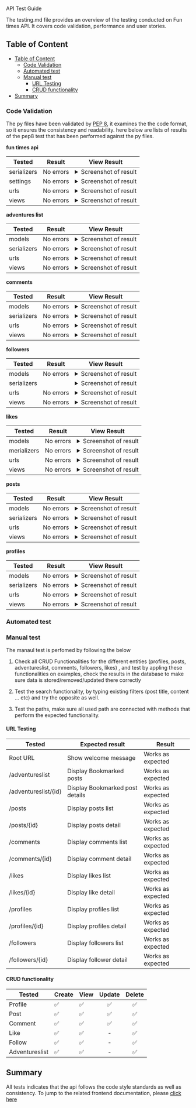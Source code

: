 API Test Guide

The testing.md file provides an overview of the testing conducted on Fun times API. 
It covers code validation, performance and  user stories.
## Table of Content

- [Table of Content](#table-of-content)
  - [Code Validation](#code-validation)
  - [Automated test](#automated-test)
  - [Manual test](#manual-test)
    - [URL Testing](#url-testing)
    - [CRUD functionality](#crud-functionality)
- [Summary](#summary)

### Code Validation

The py files have been validated by [PEP 8](https://pep8ci.herokuapp.com/), 
it examines the the code format, so it ensures the consistency and readability.
here below are lists of results of the pep8 test that has been performed against the py files.

**fun times api**

| **Tested** | **Result** | **View Result** 
--- | --- | --- 
|serializers|No errors|<details><summary>Screenshot of result</summary>![Result](https://res.cloudinary.com/nazek/image/upload/v1696695101/fun_times_api-_serializer_sfxlqw.png)</details>
|settings|No errors|<details><summary>Screenshot of result</summary>![Result](https://res.cloudinary.com/nazek/image/upload/v1696695101/fun_times_api_-_setting_movbvv.png)</details>
|urls|No errors|<details><summary>Screenshot of result</summary>![Result](https://res.cloudinary.com/nazek/image/upload/v1696695101/fun_times_api_-_urls_aktyqs.png)</details>
|views|No errors|<details><summary>Screenshot of result</summary>![Result](https://res.cloudinary.com/nazek/image/upload/v1696695101/fun_times_api_-_views_a1alyh.png)</details>

**adventures list**

| **Tested** | **Result** | **View Result** 
--- | --- | --- 
|models|No errors|<details><summary>Screenshot of result</summary>![Result](https://res.cloudinary.com/nazek/image/upload/v1696695637/adventures_-_model_yqhwse.png)</details>
|serializers|No errors|<details><summary>Screenshot of result</summary>![Result](https://res.cloudinary.com/nazek/image/upload/v1696695637/adventures_-_serializer_klvglg.png)</details>
|urls|No errors|<details><summary>Screenshot of result</summary>![Result](https://res.cloudinary.com/nazek/image/upload/v1696695636/adventures_-_url_yrlhhw.png)</details>
|views|No errors|<details><summary>Screenshot of result</summary>![Result](https://res.cloudinary.com/nazek/image/upload/v1696695637/adventures_-_view_vipxeu.png)</details>

**comments**

| **Tested** | **Result** | **View Result**
--- | --- | --- 
|models|No errors|<details><summary>Screenshot of result</summary>![Result](https://res.cloudinary.com/nazek/image/upload/v1696695923/comments_-_model_t6buet.png)</details>
|serializers|No errors|<details><summary>Screenshot of result</summary>![Result](https://res.cloudinary.com/nazek/image/upload/v1696695922/comments_serializers_qzztmk.png)</details>
|urls|No errors|<details><summary>Screenshot of result</summary>![Result](https://res.cloudinary.com/nazek/image/upload/v1696695922/commants_urls_ou2kg1.png)</details>
|views|No errors|<details><summary>Screenshot of result</summary>![Result](https://res.cloudinary.com/nazek/image/upload/v1696695923/coments_-_views_bm0fyy.png)</details>

**followers**

| **Tested** | **Result** | **View Result** 
--- | --- | --- 
|models|No errors|<details><summary>Screenshot of result</summary>![Result](https://res.cloudinary.com/nazek/image/upload/v1696696186/followers_-_model_xrb8cq.png)</details>
|serializers||<details><summary>Screenshot of result</summary>![Result](https://res.cloudinary.com/nazek/image/upload/v1696696186/followers_-_serializer_fp8io9.png)</details>
|urls|No errors|<details><summary>Screenshot of result</summary>![Result](https://res.cloudinary.com/nazek/image/upload/v1696696185/followers_-_url_cwt7dl.png)</details>
|views|No errors|<details><summary>Screenshot of result</summary>![Result](https://res.cloudinary.com/nazek/image/upload/v1696696185/followers_-_views_pakwsq.png)</details>

**likes**

| **Tested** | **Result** | **View Result** 
--- | --- | --- 
|models|No errors|<details><summary>Screenshot of result</summary>![Result](https://res.cloudinary.com/nazek/image/upload/v1696696398/likes_-_model_f7gcbo.png)</details>
|merializers|No errors|<details><summary>Screenshot of result</summary>![Result](https://res.cloudinary.com/nazek/image/upload/v1696696398/likes_-_serializers_igviwj.png)</details>
|urls|No errors|<details><summary>Screenshot of result</summary>![Result](https://res.cloudinary.com/nazek/image/upload/v1696696398/likes_-_urls_us6lwz.png)</details>
|views|No errors|<details><summary>Screenshot of result</summary>![Result](https://res.cloudinary.com/nazek/image/upload/v1696696398/likes_-_views_v06bys.png)</details>

**posts**

| **Tested** | **Result** | **View Result**
--- | --- | --- 
|models|No errors|<details><summary>Screenshot of result</summary>![Result](https://res.cloudinary.com/nazek/image/upload/v1696696633/posts_-_model_wmbitz.png)</details>
|serializers|No errors|<details><summary>Screenshot of result</summary>![Result](https://res.cloudinary.com/nazek/image/upload/v1696696632/posts_-_serializers_sogtbn.png)</details>
|urls|No errors|<details><summary>Screenshot of result</summary>![Result](https://res.cloudinary.com/nazek/image/upload/v1696696632/posts_-_url_yorx14.png)</details>
|views|No errors|<details><summary>Screenshot of result</summary>![Result](https://res.cloudinary.com/nazek/image/upload/v1696696632/posts_-_views_swftlr.png)</details>

**profiles**

| **Tested** | **Result** | **View Result** 
--- | --- | --- 
|models|No errors|<details><summary>Screenshot of result</summary>![Result](https://res.cloudinary.com/nazek/image/upload/v1696696974/profiles_-_model_zy9jis.png)</details>
|serializers|No errors|<details><summary>Screenshot of result</summary>![Result](https://res.cloudinary.com/nazek/image/upload/v1696696974/profiles_-_serializer_isou49.png)</details>
|urls|No errors|<details><summary>Screenshot of result</summary>![Result](https://res.cloudinary.com/nazek/image/upload/v1696696974/profiles_-_url_xisqko.png)</details>
|views|No errors|<details><summary>Screenshot of result</summary>![Result](https://res.cloudinary.com/nazek/image/upload/v1696696974/profiles_-_views_dbpwed.png)</details>


### Automated test

### Manual test

The manaul test is perfomed by following the below


1. Check all CRUD Functionalities for the different entities (profiles, posts, adventureslist, comments, followers, likes) , and test by appling these functionalities on examples, check the results in the database to make sure data is stored/removed/updated there correctly 

2. Test the search functionality, by typing existing filters (post title, content ... etc) and try the opposite as well.
3. Test the paths, make sure all used path are connected with methods that perform the expected functionality.

#### URL Testing

| **Tested** | **Expected result** | **Result** 
--- | --- | --- 
|Root URL|Show welcome message|Works as expected
|/adventureslist|Display Bookmarked posts |Works as expected
|/adventureslist/{id}|Display Bookmarked post details|Works as expected
|/posts|Display posts list |Works as expected
|/posts/{id}|Display posts detail|Works as expected
|/comments|Display comments list |Works as expected
|/comments/{id}|Display comment detail|Works as expected
|/likes|Display likes list |Works as expected
|/likes/{id}|Display like detail|Works as expected
|/profiles|Display profiles list |Works as expected
|/profiles/{id}|Display profiles detail|Works as expected
|/followers|Display followers list |Works as expected
|/followers/{id}|Display follower detail|Works as expected


#### CRUD functionality

| **Tested** | **Create** | **View** | **Update** | **Delete** |
--- | --- | --- | :---:| :---:
|Profile|:white_check_mark:|:white_check_mark:|:white_check_mark:|:white_check_mark:
|Post|:white_check_mark:|:white_check_mark:|:white_check_mark:|:white_check_mark:
|Comment|:white_check_mark:|:white_check_mark:|:white_check_mark:|:white_check_mark:
|Like|:white_check_mark:|:white_check_mark:|-|:white_check_mark:
|Follow|:white_check_mark:|:white_check_mark:|-|:white_check_mark:
|Adventureslist|:white_check_mark:|:white_check_mark:|-|:white_check_mark:


## Summary

All tests indicates that the api follows the code style standards as well as consistency.
To jump to the related frontend documentation, please [click here](https://github.com/Nazek-Altayeb/fun-times)
